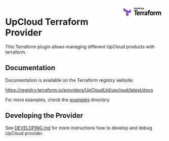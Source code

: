 <a href="https://terraform.io">
  <img src="assets/images/terraform_logo.svg" alt="Terraform logo" title="Terraform" align="right" height="50" />
</a>

# UpCloud Terraform Provider

This Terraform plugin allows managing different UpCloud products with
terraform.

## Documentation

Documentation is available on the Terraform registry website:

https://registry.terraform.io/providers/UpCloudLtd/upcloud/latest/docs

For more examples, check the [examples](examples/) directory

## Developing the Provider
See [DEVELOPING.md](DEVELOPING.md) for more instructions how to develop and debug UpCloud provider.

